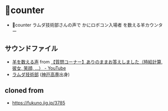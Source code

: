 # 🦀counter

- 🦀counter ラムダ技術部さんの声で かにロボコン入場者 を数える羊カウンター

## サウンドファイル

- [羊を数える声](audio/) from [【質問コーナー】ありのままお答えしました（時給計算, 彼女, 笑顔, …） - YouTube](https://www.youtube.com/watch?v=sKokMtb2GOg&t=111s)
- [ラムダ技術部](https://xn--6ck3c0a.com/) ([神戸高専](http://www.kobe-kosen.ac.jp/)出身)

## cloned from

- https://fukuno.jig.jp/3785
